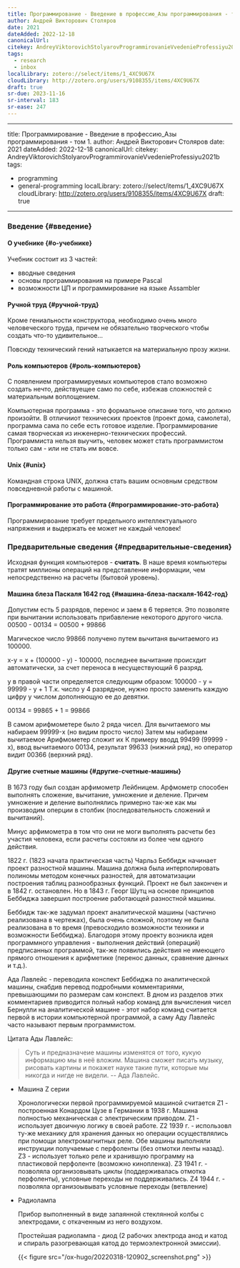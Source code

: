 ```yaml
---
title: Программирование - Введение в профессию_Азы программирования - том 1.
author: Андрей Викторович Столяров
date: 2021
dateAdded: 2022-12-18
canonicalUrl:
citekey: AndreyViktorovichStolyarovProgrammirovanieVvedenieProfessiyu2021b
tags:
  - research
  - inbox
localLibrary: zotero://select/items/1_4XC9U67X
cloudLibrary: http://zotero.org/users/9108355/items/4XC9U67X
draft: true
sr-due: 2023-11-16
sr-interval: 183
sr-ease: 247
---
```


---

title: Программирование - Введение в профессию_Азы программирования - том 1.
author: Андрей Викторович Столяров date: 2021 dateAdded: 2022-12-18
canonicalUrl: citekey:
AndreyViktorovichStolyarovProgrammirovanieVvedenieProfessiyu2021b tags:

- programming
- general-programming localLibrary: zotero://select/items/1_4XC9U67X
  cloudLibrary: http://zotero.org/users/9108355/items/4XC9U67X draft: true

---

### Введение {#введение}

#### О учебнике {#о-учебнике}

Учебник состоит из 3 частей:

- вводные сведения
- основы программирования на примере Pascal
- возможности ЦП и программирование на языке Assambler

#### Ручной труд {#ручной-труд}

Кроме гениальности конструктора, необходимо очень много человеческого труда,
причем не обязательно творческого чтобы создать что-то удивительное...

Повсюду технический гений натыкается на материальную прозу жизни.

#### Роль компьютеров {#роль-компьютеров}

С появлением программируемых компьютеров стало возможно создать нечто,
действуещее само по себе, избежав сложностей с материальным воплощением.

Компьютерная программа - это формальное описание того, что должно произойти. В
отличииот технических проектов (проект дома, самолета), программа сама по себе
есть готовое изделие. Программирование самая творческая из инженерно-технических
профессий. Программиста нельзя выучить, человек может стать программистом только
сам - или не стать им вовсе.

#### Unix {#unix}

Командная строка UNIX, должна стать вашим основным средством повседневной работы
с машиной.

#### Программирование это работа {#программирование-это-работа}

Программирвоание требует предельного интеллектуального напряжения и выдержать ее
может не каждый человек!

### Предварительные сведения {#предварительные-сведения}

Исходная функция компьютеров - **считать**. В наше время компьютеры тратят
миллионы операций на представление информации, чем непосредственно на расчеты
(бытовой уровень).

#### Машина блеза Паскаля 1642 год {#машина-блеза-паскаля-1642-год}

Допустим есть 5 разрядов, перенос и заем в 6 теряется. Это позволяте при
вычитании использовать прибавление некоторого другого числа. 00500 - 00134 =
00500 + 99866

Магическое число 99866 получено путем вычитаня вычитаемого из 100000.

x-y = x + (100000 - y) - 100000, последнее вычитание происхдит автоматически, за
счет переноса в несуществующий 6 разряд.

y в правой части определяется следующим образом: 100000 - y = 99999 - y + 1 Т.к.
число y 4 разрядное, нужно просто заменить каждую цифру y числом дополняющую ее
до девятки.

00134 = 99865 + 1 = 99866

В самом арифмометере было 2 ряда чисел. Для вычитаемого мы набираем 99999-x (но
видим просто число) Затем мы набираем вычитаемое Арифмометер сложит их К примеру
вводд 99499 (99999 - x), ввод вычитаемого 00134, результат 99633 (нижний ряд),
но оператор видит 00366 (верхний ряд).

#### Другие счетные машины {#другие-счетные-машины}

В 1673 году был создан арфимометр Лейбницем. Арфмометр способен выполнять
сложение, вычитание, умножение и деление. Причем умножение и деление выполнялись
примерно так-же как мы производим оперции в столбик (последовательность сложений
и вычитаний).

Минус арфимометра в том что они не моги выполнять расчеты без участия человека,
если расчеты состояли из более чем одного действия.

1822 г. (1823 начата практическая часть) Чарльз Беббидж начинает проект
разностной машины. Машина должна была интерполировать полиномы методом конечных
разностей, для автоматизации построения таблиц разнообразных функций. Проект не
был закончен и в 1842 г. остановлен. Но в 1843 г. Георг Шутц на основе принципов
Беббиджа завершил построение работающей разностной машины.

Беббидж так-же задумал проект аналитической машины (частично реализована в
чертежах), была очень сложной, поэтому не была реализована в то время
(превосходило возможности техники и возможности Беббиджа). Благодоря этому
проекту возникла идея программного управления - выполнения действий (операций)
предписанных программой, так-же появились действия не имеющего прямого отношения
к арифметике (перенос данных, сравнение данных и т.д.).

Ада Лавлейс - переводила конспект Беббиджа по аналитической машины, снабдив
перевод подробными комментариями, превышающими по размерам сам конспект. В дном
из разделов этих комментариев приводится полный набор команд для вычисления
чисел Бернулли на аналитической машине - этот набор команд считается первой в
истории компьютерной программой, а саму Аду Лавлейс часто называют первым
программистом.

Цитата Ады Лавлейс:

> Суть и предназначеие машины изменятся от того, кукую информацию мы в неё
> вложим. Машина сможет писать музыку, рисовать картины и покажет науке такие
> пути, которые мы никогда и нигде не видели. -- Ада Лавлейс.

<!--list-separator-->

- Машина Z серии

  Хронологически первой программируемой машиной считается Z1 - построенная
  Конардом Цузе в Германии в 1938 г. Машина полностью механическая с
  электрическим приводом. Z1 - использует двоичную логику в своей работе. Z2
  1939 г. - использовл ту-же механику для хранения данных но операции
  осуществлялись при помощи электромагнитных реле. Обе машины выполняли
  инструкции получаемые с перфоленты (без отмотки ленты назад). Z3 - использует
  только реле и хранившую программу на пластиковой перфоленте (возможно
  кинопленка). Z3 1941 г. - позволяла организовывать циклы (поддерживалась
  отмотка перфоленты), условные переходы не поддерживались. Z4 1944 г. -
  позволяла организоывывать условные переходы (ветвление)

<!--list-separator-->

- Радиолампа

  Прибор выполненный в виде запаянной стеклянной колбы с электродами, с
  откаченным из него воздухом.

  Простейшая радиолампа - диод (2 рабочих электрода анод и катод и спираль
  разогревающая катод до термоэлектронной эмиссии).

  {{< figure src="/ox-hugo/20220318-120902_screenshot.png" >}}
